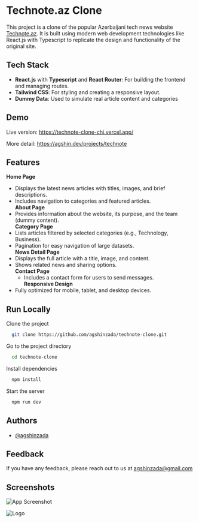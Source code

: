 # Technote.az Clone

This project is a clone of the popular Azerbaijani tech news website [Technote.az](https://technote.az). It is built using modern web development technologies like React.js with Typescript to replicate the design and functionality of the original site.

## Tech Stack

- **React.js** with **Typescript** and **React Router**: For building the frontend and managing routes.
- **Tailwind CSS**: For styling and creating a responsive layout.
- **Dummy Data**: Used to simulate real article content and categories

## Demo

Live version: https://technote-clone-chi.vercel.app/

More detail: https://agshin.dev/projects/technote

## Features

**Home Page**

- Displays the latest news articles with titles, images, and brief descriptions.
- Includes navigation to categories and featured articles.  
  **About Page**
- Provides information about the website, its purpose, and the team (dummy content).  
  **Category Page**
- Lists articles filtered by selected categories (e.g., Technology, Business).
- Pagination for easy navigation of large datasets.  
  **News Detail Page**
- Displays the full article with a title, image, and content.
- Shows related news and sharing options.  
  **Contact Page**
  - Includes a contact form for users to send messages.  
    **Responsive Design**
- Fully optimized for mobile, tablet, and desktop devices.

## Run Locally

Clone the project

```bash
  git clone https://github.com/agshinzada/technote-clone.git
```

Go to the project directory

```bash
  cd technote-clone
```

Install dependencies

```bash
  npm install
```

Start the server

```bash
  npm run dev
```

## Authors

- [@agshinzada](https://www.github.com/agshinzada)

## Feedback

If you have any feedback, please reach out to us at agshinzada@gmail.com

## Screenshots

![App Screenshot](https://via.placeholder.com/468x300?text=App+Screenshot+Here)

![Logo](https://agshindev.vercel.app/static/media/logo-black.b257b35d55c3c756c196b24752d91b22.svg)
